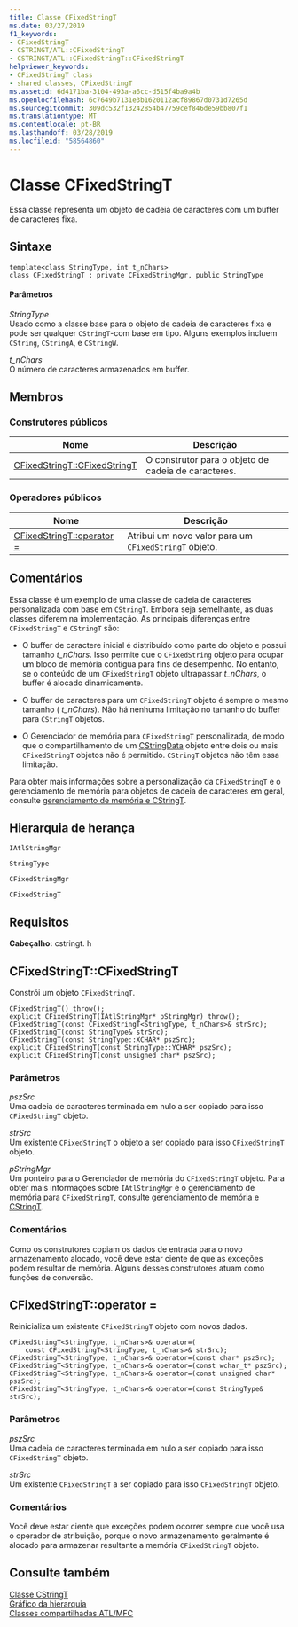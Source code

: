 ```yaml
---
title: Classe CFixedStringT
ms.date: 03/27/2019
f1_keywords:
- CFixedStringT
- CSTRINGT/ATL::CFixedStringT
- CSTRINGT/ATL::CFixedStringT::CFixedStringT
helpviewer_keywords:
- CFixedStringT class
- shared classes, CFixedStringT
ms.assetid: 6d4171ba-3104-493a-a6cc-d515f4ba9a4b
ms.openlocfilehash: 6c7649b7131e3b1620112acf89867d0731d7265d
ms.sourcegitcommit: 309dc532f13242854b47759cef846de59bb807f1
ms.translationtype: MT
ms.contentlocale: pt-BR
ms.lasthandoff: 03/28/2019
ms.locfileid: "58564860"
---
```

# <a name="cfixedstringt-class"></a>Classe CFixedStringT

Essa classe representa um objeto de cadeia de caracteres com um buffer de caracteres fixa.

## <a name="syntax"></a>Sintaxe

```
template<class StringType, int t_nChars>
class CFixedStringT : private CFixedStringMgr, public StringType
```

#### <a name="parameters"></a>Parâmetros

*StringType*<br/>
Usado como a classe base para o objeto de cadeia de caracteres fixa e pode ser qualquer `CStringT`-com base em tipo. Alguns exemplos incluem `CString`, `CStringA`, e `CStringW`.

*t_nChars*<br/>
O número de caracteres armazenados em buffer.

## <a name="members"></a>Membros

### <a name="public-constructors"></a>Construtores públicos

|Nome|Descrição|
|----------|-----------------|
|[CFixedStringT::CFixedStringT](#cfixedstringt)|O construtor para o objeto de cadeia de caracteres.|

### <a name="public-operators"></a>Operadores públicos

|Nome|Descrição|
|----------|-----------------|
|[CFixedStringT::operator =](#operator_eq)|Atribui um novo valor para um `CFixedStringT` objeto.|

## <a name="remarks"></a>Comentários

Essa classe é um exemplo de uma classe de cadeia de caracteres personalizada com base em `CStringT`. Embora seja semelhante, as duas classes diferem na implementação. As principais diferenças entre `CFixedStringT` e `CStringT` são:

- O buffer de caractere inicial é distribuído como parte do objeto e possui tamanho *t_nChars*. Isso permite que o `CFixedString` objeto para ocupar um bloco de memória contígua para fins de desempenho. No entanto, se o conteúdo de um `CFixedStringT` objeto ultrapassar *t_nChars*, o buffer é alocado dinamicamente.

- O buffer de caracteres para um `CFixedStringT` objeto é sempre o mesmo tamanho ( *t_nChars*). Não há nenhuma limitação no tamanho do buffer para `CStringT` objetos.

- O Gerenciador de memória para `CFixedStringT` personalizada, de modo que o compartilhamento de um [CStringData](../../atl-mfc-shared/reference/cstringdata-class.md) objeto entre dois ou mais `CFixedStringT` objetos não é permitido. `CStringT` objetos não têm essa limitação.

Para obter mais informações sobre a personalização da `CFixedStringT` e o gerenciamento de memória para objetos de cadeia de caracteres em geral, consulte [gerenciamento de memória e CStringT](../../atl-mfc-shared/memory-management-with-cstringt.md).

## <a name="inheritance-hierarchy"></a>Hierarquia de herança

`IAtlStringMgr`

`StringType`

`CFixedStringMgr`

`CFixedStringT`

## <a name="requirements"></a>Requisitos

**Cabeçalho:** cstringt. h

##  <a name="cfixedstringt"></a>  CFixedStringT::CFixedStringT

Constrói um objeto `CFixedStringT`.

```
CFixedStringT() throw();
explicit CFixedStringT(IAtlStringMgr* pStringMgr) throw();
CFixedStringT(const CFixedStringT<StringType, t_nChars>& strSrc);
CFixedStringT(const StringType& strSrc);
CFixedStringT(const StringType::XCHAR* pszSrc);
explicit CFixedStringT(const StringType::YCHAR* pszSrc);
explicit CFixedStringT(const unsigned char* pszSrc);
```

### <a name="parameters"></a>Parâmetros

*pszSrc*<br/>
Uma cadeia de caracteres terminada em nulo a ser copiado para isso `CFixedStringT` objeto.

*strSrc*<br/>
Um existente `CFixedStringT` o objeto a ser copiado para isso `CFixedStringT` objeto.

*pStringMgr*<br/>
Um ponteiro para o Gerenciador de memória do `CFixedStringT` objeto. Para obter mais informações sobre `IAtlStringMgr` e o gerenciamento de memória para `CFixedStringT`, consulte [gerenciamento de memória e CStringT](../../atl-mfc-shared/memory-management-with-cstringt.md).

### <a name="remarks"></a>Comentários

Como os construtores copiam os dados de entrada para o novo armazenamento alocado, você deve estar ciente de que as exceções podem resultar de memória. Alguns desses construtores atuam como funções de conversão.

##  <a name="operator_eq"></a>  CFixedStringT::operator =

Reinicializa um existente `CFixedStringT` objeto com novos dados.

```
CFixedStringT<StringType, t_nChars>& operator=(
    const CFixedStringT<StringType, t_nChars>& strSrc);
CFixedStringT<StringType, t_nChars>& operator=(const char* pszSrc);
CFixedStringT<StringType, t_nChars>& operator=(const wchar_t* pszSrc);
CFixedStringT<StringType, t_nChars>& operator=(const unsigned char* pszSrc);
CFixedStringT<StringType, t_nChars>& operator=(const StringType& strSrc);
```

### <a name="parameters"></a>Parâmetros

*pszSrc*<br/>
Uma cadeia de caracteres terminada em nulo a ser copiado para isso `CFixedStringT` objeto.

*strSrc*<br/>
Um existente `CFixedStringT` a ser copiado para isso `CFixedStringT` objeto.

### <a name="remarks"></a>Comentários

Você deve estar ciente que exceções podem ocorrer sempre que você usa o operador de atribuição, porque o novo armazenamento geralmente é alocado para armazenar resultante a memória `CFixedStringT` objeto.

## <a name="see-also"></a>Consulte também

[Classe CStringT](../../atl-mfc-shared/reference/cstringt-class.md)<br/>
[Gráfico da hierarquia](../../mfc/hierarchy-chart.md)<br/>
[Classes compartilhadas ATL/MFC](../../atl-mfc-shared/atl-mfc-shared-classes.md)
